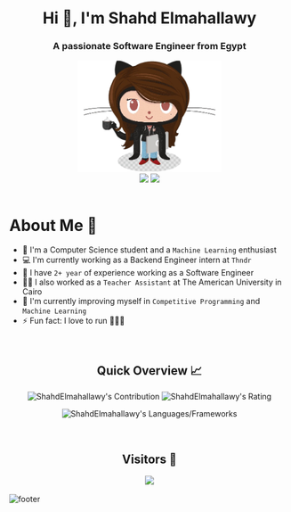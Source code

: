 <h1 align="center">Hi 👋, I'm Shahd Elmahallawy</h1>
<h3 align="center">A passionate Software Engineer from Egypt</h3>
<div align="center">
    <img src="Github.png" height="200" />
</div>

<div align="center">
    <a href="https://www.linkedin.com/in//shahd-elmahallawy-10a9b0215/"><img src="https://img.shields.io/badge/LinkedIn-0077B5?style=for-the-badge&logo=linkedin&logoColor=white" /></a>
    <a href="mailto:shahd.kh@aucegypt.edu"><img src="https://img.shields.io/badge/Gmail-D14836?style=for-the-badge&logo=gmail&logoColor=white" /></a>
</div>

<br>

<!--
This is a ✨ _special_ ✨ repository because its `README.md` (this file) appears on your GitHub profile.

Here are some ideas to get you started:

- 🔭 I’m currently working on 
- 🌱 I’m currently learning ...
- 👯 I’m looking to collaborate on ...
- 🤔 I’m looking for help with ...
- 💬 Ask me about ...
- 📫 How to reach me: ...
- 😄 Pronouns: ...
- ⚡ Fun fact: ...
- 😎 Further more, I taught over 50 people the MERN tech stack!
-->
<h1>About Me 📌</h1>

- 👋 I'm a Computer Science student and a `Machine Learning` enthusiast
- 💻 I'm currently working as a Backend Engineer intern at `Thndr`
- 🔭 I have `2+ year` of experience working as a Software Engineer
- 💁‍♂️ I also worked as a `Teacher Assistant` at The American University in Cairo
- 🌱 I'm currently improving myself in `Competitive Programming` and `Machine Learning`
- ⚡ Fun fact: I love to run 🏃🏽‍♀️

<br />

<h2 align="center">Quick Overview 📈</h2>
  <p align = "center">
</p>

<p align = "center">
  <img src = "https://github-readme-stats.vercel.app/api?username=ShahdElmahallawy&count_private=true&theme=dracula&hide_border=true" alt = "ShahdElmahallawy's Contribution" width = 400 >
  <img src = "https://github-readme-streak-stats.herokuapp.com?user=ShahdElmahallawy&count_private=true&theme=dracula&hide_border=true" alt = "ShahdElmahallawy's Rating" width = 400 >
</p>

<p align = "center">
 <img src = "https://github-readme-stats.vercel.app/api/top-langs?username=ShahdElmahallawy&show_icons=true&count_private=true&locale=en&layout=compact&langs_count=10&hide_border=true&bg_color=282A36&title_color=DD6387&text_color=fff&icon_color=fff" alt = "ShahdElmahallawy's Languages/Frameworks" width = 400 />
</p>

<br />
<h2 align="center">Visitors 👀</h2>
<div align="center" >
  <img src="https://profile-counter.glitch.me/ShahdElmahallawy/count.svg"></img>
</div>


![footer](https://capsule-render.vercel.app/api?type=waving&color=gradient&height=140&section=footer)
